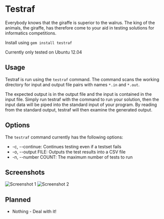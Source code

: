 Testraf
=======
Everybody knows that the giraffe is superior to the walrus. The king of the animals, the giraffe, has therefore come to your aid in testing solutions for informatics competitions. 

Install using `gem install testraf`

Currently only tested on Ubuntu 12.04

## Usage

Testraf is run using the `testraf` command. The command scans the working directory for input and output file pairs with names `*.in` and `*.out`. 

The expected output is in the output file and the input is contained in the input file. Simply run testraf with the command to run your solution, then the input data will be piped into the standard input of your program. By reading from the standard output, testraf will then examine the generated output.

## Options
The `testraf` command currently has the following options:
* -c, --continue: Continues testing even if a testset fails
* -o, --output FILE: Outputs the test results into a CSV file
* -n, --number COUNT: The maximum number of tests to run

## Screenshots
![Screenshot 1](http://i.imgur.com/h1Vuk8m.png)
![Screenshot 2](http://i.imgur.com/wlS00sb.png)

## Planned
* Nothing - Deal with it!
